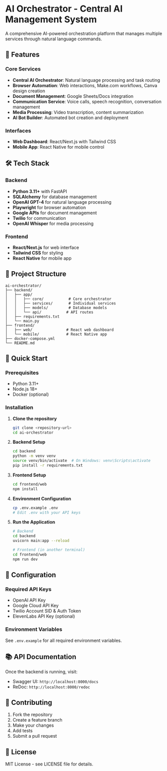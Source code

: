 # AI Orchestrator - Central AI Management System

A comprehensive AI-powered orchestration platform that manages multiple services through natural language commands.

## 🚀 Features

### Core Services
- **Central AI Orchestrator**: Natural language processing and task routing
- **Browser Automation**: Web interactions, Make.com workflows, Canva design creation
- **Document Management**: Google Sheets/Docs integration
- **Communication Service**: Voice calls, speech recognition, conversation management
- **Media Processing**: Video transcription, content summarization
- **AI Bot Builder**: Automated bot creation and deployment

### Interfaces
- **Web Dashboard**: React/Next.js with Tailwind CSS
- **Mobile App**: React Native for mobile control

## 🛠️ Tech Stack

### Backend
- **Python 3.11+** with FastAPI
- **SQLAlchemy** for database management
- **OpenAI GPT-4** for natural language processing
- **Playwright** for browser automation
- **Google APIs** for document management
- **Twilio** for communication
- **OpenAI Whisper** for media processing

### Frontend
- **React/Next.js** for web interface
- **Tailwind CSS** for styling
- **React Native** for mobile app

## 📁 Project Structure

```
ai-orchestrator/
├── backend/
│   ├── app/
│   │   ├── core/           # Core orchestrator
│   │   ├── services/       # Individual services
│   │   ├── models/         # Database models
│   │   └── api/           # API routes
│   ├── requirements.txt
│   └── main.py
├── frontend/
│   ├── web/               # React web dashboard
│   └── mobile/            # React Native app
├── docker-compose.yml
└── README.md
```

## 🚀 Quick Start

### Prerequisites
- Python 3.11+
- Node.js 18+
- Docker (optional)

### Installation

1. **Clone the repository**
   ```bash
   git clone <repository-url>
   cd ai-orchestrator
   ```

2. **Backend Setup**
   ```bash
   cd backend
   python -m venv venv
   source venv/bin/activate  # On Windows: venv\Scripts\activate
   pip install -r requirements.txt
   ```

3. **Frontend Setup**
   ```bash
   cd frontend/web
   npm install
   ```

4. **Environment Configuration**
   ```bash
   cp .env.example .env
   # Edit .env with your API keys
   ```

5. **Run the Application**
   ```bash
   # Backend
   cd backend
   uvicorn main:app --reload
   
   # Frontend (in another terminal)
   cd frontend/web
   npm run dev
   ```

## 🔧 Configuration

### Required API Keys
- OpenAI API Key
- Google Cloud API Key
- Twilio Account SID & Auth Token
- ElevenLabs API Key (optional)

### Environment Variables
See `.env.example` for all required environment variables.

## 📚 API Documentation

Once the backend is running, visit:
- Swagger UI: `http://localhost:8000/docs`
- ReDoc: `http://localhost:8000/redoc`

## 🤝 Contributing

1. Fork the repository
2. Create a feature branch
3. Make your changes
4. Add tests
5. Submit a pull request

## 📄 License

MIT License - see LICENSE file for details.